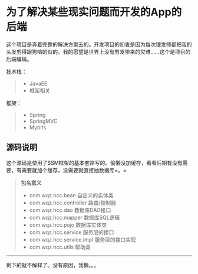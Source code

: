 为了解决某些现实问题而开发的App的后端
===================

这个项目是奔着完整的解决方案去的。开发项目的初衷是因为每次理发师都把我的头发剪得跟狗啃的似的。我的愿望是世界上没有剪发带来的灾难……这个是项目的后端编码。

技术栈：
>- JavaEE
>- 框架相关

框架：
>- Spring
>- SpringMVC
>- Mybits

源码说明
-------------


这个源码是使用了SSM框架的基本套路写的。偷懒没加缓存，看看后期有没有需要，有需要就加个缓存，没需要就直接抽数据库=。=

> **包名意义**
>- com.wqz.hcc.bean 自定义的实体类
>- com.wqz.hcc.controller 路由/控制器
>- com.wqz.hcc.dao 数据库DAO接口
>- com.wqz.hcc.mapper 数据库SQL逻辑
>- com.wqz.hcc.pojo 数据库实体类
>- com.wqz.hcc.service 服务层的接口
>- com.wqz.hcc.service.impl 服务层的接口实现
>- com.wqz.hcc.utils 帮助类

-------------------------------------------

剩下的就不解释了。没有原因，我懒。。。
